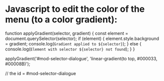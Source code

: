 # Javascript to edit the color of the menu (to a color gradient):

function applyGradient(selector, gradient) {
  const element = document.querySelector(selector);
  if (element) {
    element.style.background = gradient;
    console.log(`Gradient applied to ${selector}`);
  } else {
    console.log(`Element with selector ${selector} not found`);
  }
}

applyGradient('#mod-selector-dialogue', 'linear-gradient(to top, #000033, #00008B)');



// the id = #mod-selector-dialogue
